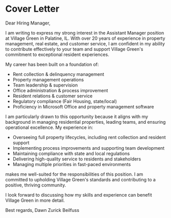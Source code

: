 # Cover Letter

Dear Hiring Manager,

I am writing to express my strong interest in the Assistant Manager position at Village Green in Palatine, IL. With over 20 years of experience in property management, real estate, and customer service, I am confident in my ability to contribute effectively to your team and support Village Green's commitment to exceptional resident experiences.

My career has been built on a foundation of:
- Rent collection & delinquency management
- Property management operations
- Team leadership & supervision
- Office administration & process improvement
- Resident relations & customer service
- Regulatory compliance (Fair Housing, state/local)
- Proficiency in Microsoft Office and property management software

I am particularly drawn to this opportunity because it aligns with my background in managing residential properties, leading teams, and ensuring operational excellence. My experience in:

- Overseeing full property lifecycles, including rent collection and resident support
- Implementing process improvements and supporting team development
- Maintaining compliance with state and local regulations
- Delivering high-quality service to residents and stakeholders
- Managing multiple priorities in fast-paced environments

makes me well-suited for the responsibilities of this position. I am committed to upholding Village Green's standards and contributing to a positive, thriving community.

I look forward to discussing how my skills and experience can benefit Village Green in more detail.

Best regards,
Dawn Zurick Beilfuss 